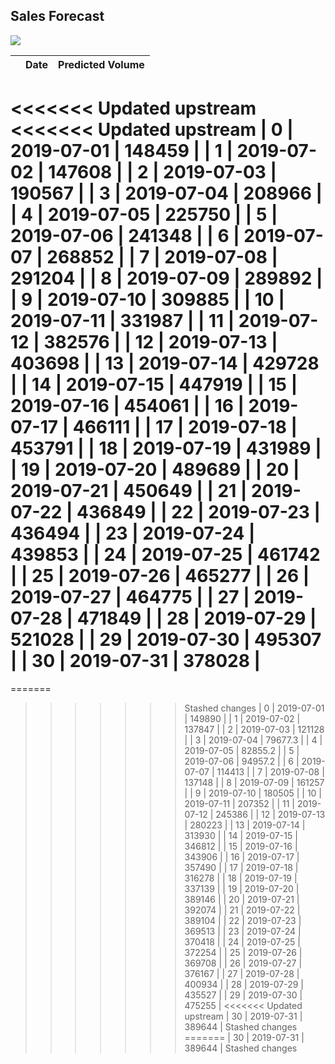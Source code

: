 ## Sales Forecast
 
![](/home/marla/Desktop/sales_forecast/reports/figures/test_preds_vs_true.png)
 
|    | Date       |   Predicted Volume |
|---:|:-----------|-------------------:|
<<<<<<< Updated upstream
<<<<<<< Updated upstream
|  0 | 2019-07-01 |             148459 |
|  1 | 2019-07-02 |             147608 |
|  2 | 2019-07-03 |             190567 |
|  3 | 2019-07-04 |             208966 |
|  4 | 2019-07-05 |             225750 |
|  5 | 2019-07-06 |             241348 |
|  6 | 2019-07-07 |             268852 |
|  7 | 2019-07-08 |             291204 |
|  8 | 2019-07-09 |             289892 |
|  9 | 2019-07-10 |             309885 |
| 10 | 2019-07-11 |             331987 |
| 11 | 2019-07-12 |             382576 |
| 12 | 2019-07-13 |             403698 |
| 13 | 2019-07-14 |             429728 |
| 14 | 2019-07-15 |             447919 |
| 15 | 2019-07-16 |             454061 |
| 16 | 2019-07-17 |             466111 |
| 17 | 2019-07-18 |             453791 |
| 18 | 2019-07-19 |             431989 |
| 19 | 2019-07-20 |             489689 |
| 20 | 2019-07-21 |             450649 |
| 21 | 2019-07-22 |             436849 |
| 22 | 2019-07-23 |             436494 |
| 23 | 2019-07-24 |             439853 |
| 24 | 2019-07-25 |             461742 |
| 25 | 2019-07-26 |             465277 |
| 26 | 2019-07-27 |             464775 |
| 27 | 2019-07-28 |             471849 |
| 28 | 2019-07-29 |             521028 |
| 29 | 2019-07-30 |             495307 |
| 30 | 2019-07-31 |             378028 |
=======
=======
>>>>>>> Stashed changes
|  0 | 2019-07-01 |           149890   |
|  1 | 2019-07-02 |           137847   |
|  2 | 2019-07-03 |           121128   |
|  3 | 2019-07-04 |            79677.3 |
|  4 | 2019-07-05 |            82855.2 |
|  5 | 2019-07-06 |            94957.2 |
|  6 | 2019-07-07 |           114413   |
|  7 | 2019-07-08 |           137148   |
|  8 | 2019-07-09 |           161257   |
|  9 | 2019-07-10 |           180505   |
| 10 | 2019-07-11 |           207352   |
| 11 | 2019-07-12 |           245386   |
| 12 | 2019-07-13 |           280223   |
| 13 | 2019-07-14 |           313930   |
| 14 | 2019-07-15 |           346812   |
| 15 | 2019-07-16 |           343906   |
| 16 | 2019-07-17 |           357490   |
| 17 | 2019-07-18 |           316278   |
| 18 | 2019-07-19 |           337139   |
| 19 | 2019-07-20 |           389146   |
| 20 | 2019-07-21 |           392074   |
| 21 | 2019-07-22 |           389104   |
| 22 | 2019-07-23 |           369513   |
| 23 | 2019-07-24 |           370418   |
| 24 | 2019-07-25 |           372254   |
| 25 | 2019-07-26 |           369708   |
| 26 | 2019-07-27 |           376167   |
| 27 | 2019-07-28 |           400934   |
| 28 | 2019-07-29 |           435527   |
| 29 | 2019-07-30 |           475255   |
<<<<<<< Updated upstream
| 30 | 2019-07-31 |           389644   |
>>>>>>> Stashed changes
=======
| 30 | 2019-07-31 |           389644   |
>>>>>>> Stashed changes
